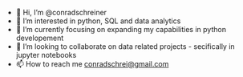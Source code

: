 - 👋 Hi, I’m @conradschreiner
- 👀 I’m interested in python, SQL and data analytics
- 🌱 I’m currently focusing on expanding my capabilities in python developement
- 💞️ I’m looking to collaborate on data related projects - secifically in jupyter notebooks
- 📫 How to reach me conradschrei@gmail.com
